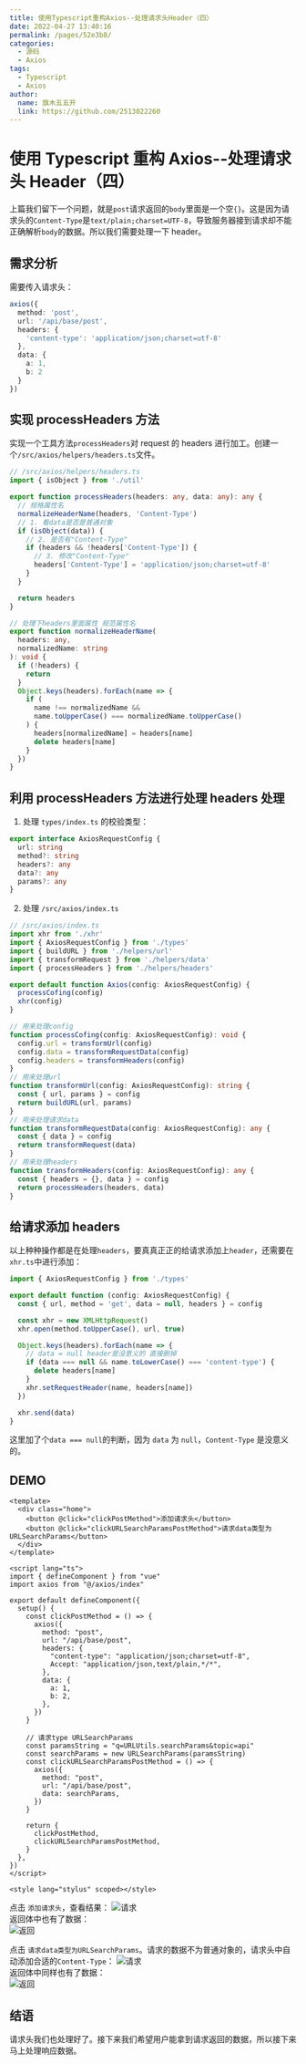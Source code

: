 ```yaml
---
title: 使用Typescript重构Axios--处理请求头Header（四）
date: 2022-04-27 13:40:16
permalink: /pages/52e3b8/
categories:
  - 源码
  - Axios
tags:
  - Typescript
  - Axios
author:
  name: 旗木五五开
  link: https://github.com/2513022260
---
```


# 使用 Typescript 重构 Axios--处理请求头 Header（四）

上篇我们留下一个问题，就是`post`请求返回的`body`里面是一个空`{}`。这是因为请求头的`Content-Type`是`text/plain;charset=UTF-8`，导致服务器接到请求却不能正确解析`body`的数据。所以我们需要处理一下 header。

<!-- more -->

## 需求分析

需要传入请求头：

```ts
axios({
  method: 'post',
  url: '/api/base/post',
  headers: {
    'content-type': 'application/json;charset=utf-8'
  },
  data: {
    a: 1,
    b: 2
  }
})
```

## 实现 processHeaders 方法

实现一个工具方法`processHeaders`对 request 的 headers 进行加工。创建一个`/src/axios/helpers/headers.ts`文件。

```ts
// /src/axios/helpers/headers.ts
import { isObject } from './util'

export function processHeaders(headers: any, data: any): any {
  // 规格属性名
  normalizeHeaderName(headers, 'Content-Type')
  // 1. 看data是否是普通对象
  if (isObject(data)) {
    // 2. 是否有"Content-Type"
    if (headers && !headers['Content-Type']) {
      // 3. 修改"Content-Type"
      headers['Content-Type'] = 'application/json;charset=utf-8'
    }
  }

  return headers
}

// 处理下headers里面属性 规范属性名
export function normalizeHeaderName(
  headers: any,
  normalizedName: string
): void {
  if (!headers) {
    return
  }
  Object.keys(headers).forEach(name => {
    if (
      name !== normalizedName &&
      name.toUpperCase() === normalizedName.toUpperCase()
    ) {
      headers[normalizedName] = headers[name]
      delete headers[name]
    }
  })
}
```

## 利用 processHeaders 方法进行处理 headers 处理

1. 处理 `types/index.ts` 的校验类型：

```ts
export interface AxiosRequestConfig {
  url: string
  method?: string
  headers?: any
  data?: any
  params?: any
}
```

2. 处理 `/src/axios/index.ts`

```ts
// /src/axios/index.ts
import xhr from './xhr'
import { AxiosRequestConfig } from './types'
import { buildURL } from './helpers/url'
import { transformRequest } from './helpers/data'
import { processHeaders } from './helpers/headers'

export default function Axios(config: AxiosRequestConfig) {
  processCofing(config)
  xhr(config)
}

// 用来处理config
function processCofing(config: AxiosRequestConfig): void {
  config.url = transformUrl(config)
  config.data = transformRequestData(config)
  config.headers = transformHeaders(config)
}
// 用来处理url
function transformUrl(config: AxiosRequestConfig): string {
  const { url, params } = config
  return buildURL(url, params)
}
// 用来处理请求data
function transformRequestData(config: AxiosRequestConfig): any {
  const { data } = config
  return transformRequest(data)
}
// 用来处理headers
function transformHeaders(config: AxiosRequestConfig): any {
  const { headers = {}, data } = config
  return processHeaders(headers, data)
}
```

## 给请求添加 headers

以上种种操作都是在处理`headers`，要真真正正的给请求添加上`header`，还需要在`xhr.ts`中进行添加：

```ts
import { AxiosRequestConfig } from './types'

export default function (config: AxiosRequestConfig) {
  const { url, method = 'get', data = null, headers } = config

  const xhr = new XMLHttpRequest()
  xhr.open(method.toUpperCase(), url, true)

  Object.keys(headers).forEach(name => {
    // data = null header是没意义的 直接删掉
    if (data === null && name.toLowerCase() === 'content-type') {
      delete headers[name]
    }
    xhr.setRequestHeader(name, headers[name])
  })

  xhr.send(data)
}
```

这里加了个`data === null`的判断，因为 `data` 为 `null`，`Content-Type` 是没意义的。

## DEMO

```vue
<template>
  <div class="home">
    <button @click="clickPostMethod">添加请求头</button>
    <button @click="clickURLSearchParamsPostMethod">请求data类型为URLSearchParams</button>
  </div>
</template>

<script lang="ts">
import { defineComponent } from "vue"
import axios from "@/axios/index"

export default defineComponent({
  setup() {
    const clickPostMethod = () => {
      axios({
        method: "post",
        url: "/api/base/post",
        headers: {
          "content-type": "application/json;charset=utf-8",
          Accept: "application/json,text/plain,*/*",
        },
        data: {
          a: 1,
          b: 2,
        },
      })
    }

    // 请求type URLSearchParams
    const paramsString = "q=URLUtils.searchParams&topic=api"
    const searchParams = new URLSearchParams(paramsString)
    const clickURLSearchParamsPostMethod = () => {
      axios({
        method: "post",
        url: "/api/base/post",
        data: searchParams,
      })
    }

    return {
      clickPostMethod,
      clickURLSearchParamsPostMethod,
    }
  },
})
</script>

<style lang="stylus" scoped></style>

```

点击 `添加请求头`，查看结果：
![请求](/blog/img/source/axios-9.png)  
返回体中也有了数据：  
![返回](/blog/img/source/axios-10.png)  

点击 `请求data类型为URLSearchParams`。请求的数据不为普通对象的，请求头中自动添加合适的`Content-Type`：
![请求](/blog/img/source/axios-11.png)  
返回体中同样也有了数据：  
![返回](/blog/img/source/axios-12.png)  
## 结语
请求头我们也处理好了。接下来我们希望用户能拿到请求返回的数据，所以接下来马上处理响应数据。
